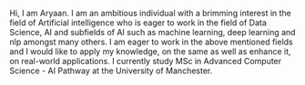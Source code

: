 Hi, I am Aryaan. I am an ambitious individual with a brimming interest in the field of Artificial intelligence who is eager to work in the
field of Data Science, AI and subfields of AI such as machine learning, deep learning and nlp amongst many
others. I am eager to work in the above mentioned fields and I would like to apply my knowledge, on the same as
well as enhance it, on real-world applications. I currently study MSc in Advanced Computer Science - AI Pathway at the University of Manchester.
